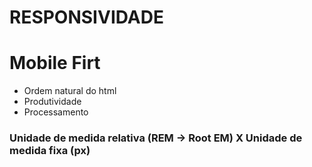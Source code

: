 # RESPONSIVIDADE

# Mobile Firt

* Ordem natural do html
* Produtividade
* Processamento

### Unidade de medida relativa (REM -> Root EM) X Unidade de medida fixa (px)